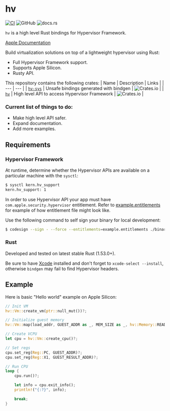 # hv

[![CI](https://github.com/mxpv/hv/actions/workflows/ci.yml/badge.svg?branch=main)](https://github.com/mxpv/hv/actions/workflows/ci.yml)
![GitHub](https://img.shields.io/github/license/mxpv/hv)
![docs.rs](https://img.shields.io/docsrs/hv)

`hv` is a high level Rust bindings for Hypervisor Framework.

[Apple Documentation](https://developer.apple.com/documentation/hypervisor)

Build virtualization solutions on top of a lightweight hypervisor using Rust:
- Full Hypervisor Framework support.
- Supports Apple Silicon.
- Rusty API.

This repository contains the following crates:
| Name | Description | Links |
| --- | --- |
| [`hv-sys`](./hv-sys) | Unsafe bindings generated with bindgen | ![Crates.io](https://img.shields.io/crates/v/hv-sys) |
| [`hv`](./hv) | High level API to access Hypervisor Framework | ![Crates.io](https://img.shields.io/crates/v/hv) |

### Current list of things to do:
- Make high level API safer.
- Expand documentation.
- Add more examples.

## Requirements

### Hypervisor Framework

At runtime, determine whether the Hypervisor APIs are available on a particular machine with the `sysctl`:

```bash
$ sysctl kern.hv_support
kern.hv_support: 1
```

In order to use Hypervisor API your app must have `com.apple.security.hypervisor` entitlement.
Refer to [example.entitlements](example.entitlements) for example of how entitlement file might look like.

Use the following command to self sign your binary for local development:

```bash
$ codesign --sign - --force --entitlements=example.entitlements ./binary
```

### Rust

Developed and tested on latest stable Rust (1.53.0+).

Be sure to have [Xcode](https://developer.apple.com/xcode/) installed and don't forget to `xcode-select --install`,
otherwise `bindgen` may fail to find Hypervisor headers.

## Example

Here is basic "Hello world" example on Apple Silicon:
```rust
// Init VM
hv::Vm::create_vm(ptr::null_mut())?;

// Initialize guest memory
hv::Vm::map(load_addr, GUEST_ADDR as _, MEM_SIZE as _, hv::Memory::READ)?;

// Create VCPU
let cpu = hv::Vm::create_cpu()?;

// Set regs
cpu.set_reg(Reg::PC, GUEST_ADDR)?;
cpu.set_reg(Reg::X1, GUEST_RESULT_ADDR)?;

// Run CPU
loop {
    cpu.run()?;

    let info = cpu.exit_info();
    println!("{:?}", info);

    break;
}
```

